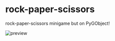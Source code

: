 # rock-paper-scissors
rock-paper-scissors minigame but on PyGObject!

![preview](https://github.com/user-attachments/assets/e055d39c-d404-494e-a616-65f7c1fdc36c)
